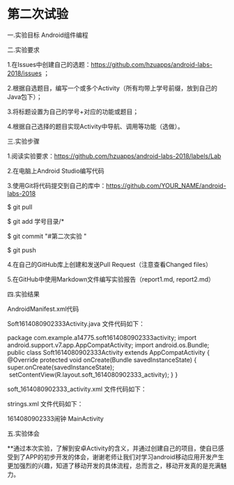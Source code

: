 # 第二次试验
一.实验目标
Android组件编程

二.实验要求

1.在Issues中创建自己的选题：https://github.com/hzuapps/android-labs-2018/issues ；

2.根据自选题目，编写一个或多个Activity（所有均带上学号前缀，放到自己的Java包下）；

3.将标题设置为自己的学号+对应的功能或题目；

4.根据自己选择的题目实现Activity中导航、调用等功能（选做）。

三.实验步骤

1.阅读实验要求：https://github.com/hzuapps/android-labs-2018/labels/Lab

2.在电脑上Android Studio编写代码            

3.使用Git将代码提交到自己的库中：https://github.com/YOUR_NAME/android-labs-2018

$ git pull

$ git add 学号目录/*

$ git commit "#第二次实验  "

$ git push

4.在自己的GitHub库上创建和发送Pull Request（注意查看Changed files）    

5.在GitHub中使用Markdown文件编写实验报告（report1.md, report2.md）   

四.实验结果

AndroidManifest.xml代码

  <?xml version="1.0" encoding="utf-8"?>
<manifest xmlns:android="http://schemas.android.com/apk/res/android"
    package="com.example.a14775.soft1614080902333activity">
   <application
        android:allowBackup="true"
        android:icon="@mipmap/ic_launcher"
        android:label="@string/app_name"
        android:supportsRtl="true"
        android:theme="@style/AppTheme">
        <activity android:name=".Soft16140809023333Activity">
            <intent-filter>
                <action android:name="android.intent.action.MAIN" />
          <category android:name="android.intent.category.LAUNCHER" />
               </intent-filter>
          </activity>
       </application>
        </manifest>



Soft1614080902333Activity.java  文件代码如下：

   package com.example.a14775.soft1614080902333activity;
import android.support.v7.app.AppCompatActivity;
import android.os.Bundle;
public class Soft1614080902333Activity extends AppCompatActivity {
   @Override
    protected void onCreate(Bundle savedInstanceState) {
        super.onCreate(savedInstanceState);
        setContentView(R.layout.soft_1614080902333_activity);
    }
}


soft_1614080902333_activity.xml  文件代码如下：

   <?xml version="1.0" encoding="utf-8"?>
<RelativeLayout xmlns:android="http://schemas.android.com/apk/res/android"
    xmlns:tools="http://schemas.android.com/tools"
    android:id="@+id/activity_soft1614080902333"
    android:layout_width="match_parent"
    android:layout_height="match_parent"
    android:paddingBottom="@dimen/activity_vertical_margin"
    android:paddingLeft="@dimen/activity_horizontal_margin"
    android:paddingRight="@dimen/activity_horizontal_margin"
    android:paddingTop="@dimen/activity_vertical_margin"
    tools:context="com.example.a14775.soft1614080902333activity.Soft1614080902333Activity">

   <TextView
        android:layout_width="wrap_content"
        android:layout_height="wrap_content"
        android:text="Hello World!" />
</RelativeLayout>

   
strings.xml   文件代码如下：

   <resources>
   <string name="app_name">1614080902333闹钟</string>
   <string name="title_activity_main">MainActivity</string>
</resources> 


五.实验体会

**通过本次实验，了解到安卓Activity的含义，并通过创建自己的项目，使自已感受到了APP的初步开发的体会，谢谢老师让我们对学习android移动应用开发产生更加强烈的兴趣，知道了移动开发的具体流程，总而言之，移动开发真的是充满魅力。
